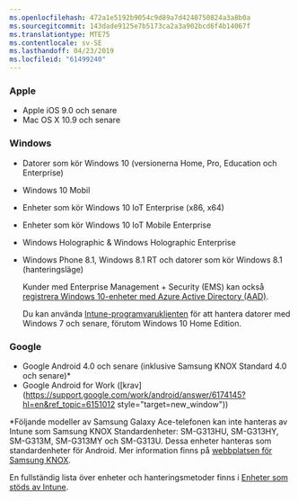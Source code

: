 ```yaml
---
ms.openlocfilehash: 472a1e5192b9054c9d89a7d4240750824a3a8b0a
ms.sourcegitcommit: 143dade9125e7b5173ca2a3a902bcd6f4b14067f
ms.translationtype: MTE75
ms.contentlocale: sv-SE
ms.lasthandoff: 04/23/2019
ms.locfileid: "61499240"
---
```



### <a name="apple"></a>Apple
  - Apple iOS 9.0 och senare
  - Mac OS X 10.9 och senare

### <a name="windows"></a>Windows
- Datorer som kör Windows 10 (versionerna Home, Pro, Education och Enterprise)
- Windows 10 Mobil
- Enheter som kör Windows 10 IoT Enterprise (x86, x64)
- Enheter som kör Windows 10 IoT Mobile Enterprise
- Windows Holographic &amp; Windows Holographic Enterprise
- Windows Phone 8.1, Windows 8.1 RT och datorer som kör Windows 8.1 (hanteringsläge)

  Kunder med Enterprise Management + Security (EMS) kan också [registrera Windows 10-enheter med Azure Active Directory (AAD)](/intune-classic/deploy-use/set-up-windows-device-management-with-microsoft-intune#azure-active-directory-enrollment).

  Du kan använda [Intune-programvaruklienten](/intune-classic/deploy-use/manage-windows-pcs-with-microsoft-intune) för att hantera datorer med Windows 7 och senare, förutom Windows 10 Home Edition.

### <a name="google"></a>Google
- Google Android 4.0 och senare (inklusive Samsung KNOX Standard 4.0 och senare)*
- Google Android for Work ([krav](https://support.google.com/work/android/answer/6174145?hl=en&ref_topic=6151012 style="target=new_window"))

*Följande modeller av Samsung Galaxy Ace-telefonen kan inte hanteras av Intune som Samsung KNOX Standardenheter: SM-G313HU, SM-G313HY, SM-G313M, SM-G313MY och SM-G313U. Dessa enheter hanteras som standardenheter för Android. Mer information finns på [webbplatsen för Samsung KNOX](https://www.samsungknox.com/en).

En fullständig lista över enheter och hanteringsmetoder finns i [Enheter som stöds av Intune](/intune/supported-devices-browsers#intune-supported-devices).
